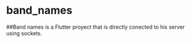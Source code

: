 # band_names

##Band names is a Flutter proyect that is directly conected to his server using sockets.